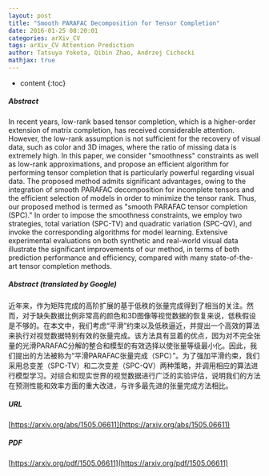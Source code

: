 ```yaml
---
layout: post
title: "Smooth PARAFAC Decomposition for Tensor Completion"
date: 2016-01-25 08:20:01
categories: arXiv_CV
tags: arXiv_CV Attention Prediction
author: Tatsuya Yokota, Qibin Zhao, Andrzej Cichocki
mathjax: true
---
```


* content
{:toc}

##### Abstract
In recent years, low-rank based tensor completion, which is a higher-order extension of matrix completion, has received considerable attention. However, the low-rank assumption is not sufficient for the recovery of visual data, such as color and 3D images, where the ratio of missing data is extremely high. In this paper, we consider "smoothness" constraints as well as low-rank approximations, and propose an efficient algorithm for performing tensor completion that is particularly powerful regarding visual data. The proposed method admits significant advantages, owing to the integration of smooth PARAFAC decomposition for incomplete tensors and the efficient selection of models in order to minimize the tensor rank. Thus, our proposed method is termed as "smooth PARAFAC tensor completion (SPC)." In order to impose the smoothness constraints, we employ two strategies, total variation (SPC-TV) and quadratic variation (SPC-QV), and invoke the corresponding algorithms for model learning. Extensive experimental evaluations on both synthetic and real-world visual data illustrate the significant improvements of our method, in terms of both prediction performance and efficiency, compared with many state-of-the-art tensor completion methods.

##### Abstract (translated by Google)
近年来，作为矩阵完成的高阶扩展的基于低秩的张量完成得到了相当的关注。然而，对于缺失数据比例非常高的颜色和3D图像等视觉数据的恢复来说，低秩假设是不够的。在本文中，我们考虑“平滑”约束以及低秩逼近，并提出一个高效的算法来执行对视觉数据特别有效的张量完成。该方法具有显着的优点，因为对不完全张量的光滑PARAFAC分解的整合和模型的有效选择以使张量等级最小化。因此，我们提出的方法被称为“平滑PARAFAC张量完成（SPC）”。为了强加平滑约束，我们采用总变差（SPC-TV）和二次变差（SPC-QV）两种策略，并调用相应的算法进行模型学习。对综合和现实世界的视觉数据进行广泛的实验评估，说明我们的方法在预测性能和效率方面的重大改进，与许多最先进的张量完成方法相比。

##### URL
[https://arxiv.org/abs/1505.06611](https://arxiv.org/abs/1505.06611)

##### PDF
[https://arxiv.org/pdf/1505.06611](https://arxiv.org/pdf/1505.06611)

